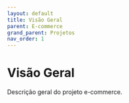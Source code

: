 ```yaml
---
layout: default
title: Visão Geral
parent: E-commerce
grand_parent: Projetos
nav_order: 1
---
```


# Visão Geral

Descrição geral do projeto e-commerce.
